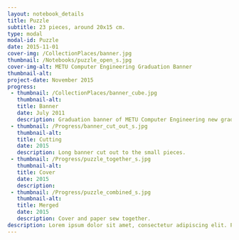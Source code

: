 ```yaml
---
layout: notebook_details
title: Puzzle
subtitle: 23 pieces, around 20x15 cm.
type: modal
modal-id: Puzzle
date: 2015-11-01
cover-img: /CollectionPlaces/banner.jpg
thumbnail: /Notebooks/puzzle_open_s.jpg
cover-img-alt: METU Computer Engineering Graduation Banner
thumbnail-alt:
project-date: November 2015
progress:
 - thumbnail: /CollectionPlaces/banner_cube.jpg
   thumbnail-alt:
   title: Banner
   date: July 2011
   description: Graduation banner of METU Computer Engineering new grads.
 - thumbnail: /Progress/banner_cut_out_s.jpg
   thumbnail-alt:
   title: Cutting
   date: 2015
   description: Long banner cut out to the small pieces.
 - thumbnail: /Progress/puzzle_together_s.jpg
   thumbnail-alt:
   title: Cover
   date: 2015
   description:
 - thumbnail: /Progress/puzzle_combined_s.jpg
   thumbnail-alt:
   title: Merged
   date: 2015
   description: Cover and paper sew together.
description: Lorem ipsum dolor sit amet, consectetur adipiscing elit. Pellentesque maximus tortor ac orci hendrerit posuere. Curabitur tincidunt venenatis lectus et ornare. Donec condimentum, lorem a vehicula ultricies, magna sapien eleifend est, vel euismod tortor sapien sed lectus. Duis urna leo, consequat nec vehicula eu, facilisis quis mauris. Sed hendrerit nulla quis fermentum fermentum. Cras malesuada, nulla a dapibus malesuada, nibh purus laoreet dui, ac sollicitudin tortor felis ac eros. Aliquam tristique lorem a felis volutpat, eu efficitur dolor suscipit. Integer eget magna at sem imperdiet pulvinar nec sed nisl. Duis gravida feugiat eros, sed aliquam neque. Nullam et euismod nisi, quis consequat magna. In hac habitasse platea dictumst. In semper tincidunt enim id bibendum. Phasellus dignissim lacinia ullamcorper.
---
```

